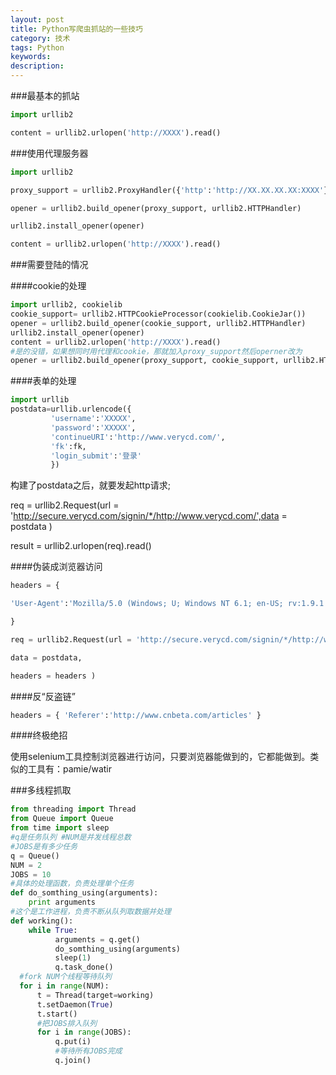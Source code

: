 ```yaml
---
layout: post
title: Python写爬虫抓站的一些技巧
category: 技术
tags: Python
keywords:
description:
---
```


###最基本的抓站
```python
import urllib2

content = urllib2.urlopen('http://XXXX').read()
```

###使用代理服务器

```python
import urllib2

proxy_support = urllib2.ProxyHandler({'http':'http://XX.XX.XX.XX:XXXX'})

opener = urllib2.build_opener(proxy_support, urllib2.HTTPHandler)

urllib2.install_opener(opener)

content = urllib2.urlopen('http://XXXX').read()
```

###需要登陆的情况

####cookie的处理
```python
import urllib2, cookielib
cookie_support= urllib2.HTTPCookieProcessor(cookielib.CookieJar())
opener = urllib2.build_opener(cookie_support, urllib2.HTTPHandler)
urllib2.install_opener(opener)
content = urllib2.urlopen('http://XXXX').read()
#是的没错，如果想同时用代理和cookie，那就加入proxy_support然后operner改为
opener = urllib2.build_opener(proxy_support, cookie_support, urllib2.HTTPHandler)
```

####表单的处理
```python
import urllib
postdata=urllib.urlencode({
         'username':'XXXXX',
         'password':'XXXXX',
         'continueURI':'http://www.verycd.com/',
         'fk':fk,
         'login_submit':'登录'
         })
```

构建了postdata之后，就要发起http请求;

req = urllib2.Request(url = 'http://secure.verycd.com/signin/*/http://www.verycd.com/',data = postdata )

result = urllib2.urlopen(req).read()

####伪装成浏览器访问

```python
headers = {

'User-Agent':'Mozilla/5.0 (Windows; U; Windows NT 6.1; en-US; rv:1.9.1.6) Gecko/20091201 Firefox/3.5.6'

}

req = urllib2.Request(url = 'http://secure.verycd.com/signin/*/http://www.verycd.com/',

data = postdata,

headers = headers )

```

####反“反盗链”
```python
headers = { 'Referer':'http://www.cnbeta.com/articles' }
```

####终极绝招

使用selenium工具控制浏览器进行访问，只要浏览器能做到的，它都能做到。类似的工具有：pamie/watir

###多线程抓取

```python
from threading import Thread
from Queue import Queue
from time import sleep
#q是任务队列 #NUM是并发线程总数
#JOBS是有多少任务
q = Queue()
NUM = 2
JOBS = 10
#具体的处理函数，负责处理单个任务
def do_somthing_using(arguments):
    print arguments
#这个是工作进程，负责不断从队列取数据并处理
def working():
    while True:
          arguments = q.get()
          do_somthing_using(arguments)
          sleep(1)
          q.task_done()
  #fork NUM个线程等待队列
  for i in range(NUM):
      t = Thread(target=working)
      t.setDaemon(True)
      t.start()
      #把JOBS排入队列
      for i in range(JOBS):
          q.put(i)
          #等待所有JOBS完成
          q.join()
```

